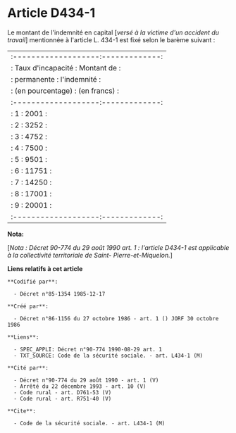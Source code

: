 # Article D434-1

Le montant de l'indemnité en capital [*versé à la victime d'un accident du travail*] mentionnée à l'article L. 434-1 est fixé
selon le barème suivant :

<table>
  <tbody><tr>
    <td> :-------------------:-------------:</td>
  </tr>
  <tr>
    <td> : Taux d'incapacité :  Montant de :</td>
  </tr>
  <tr>
    <td> :    permanente     : l'indemnité :</td>
  </tr>
  <tr>
    <td> :  (en pourcentage) : (en francs) :</td>
  </tr>
  <tr>
    <td> :-------------------:-------------:</td>
  </tr>
  <tr>
    <td> :        1          :    2001     :</td>
  </tr>
  <tr>
    <td> :        2          :    3252     :</td>
  </tr>
  <tr>
    <td> :        3          :    4752     :</td>
  </tr>
  <tr>
    <td> :        4          :    7500     :</td>
  </tr>
  <tr>
    <td> :        5          :    9501     :</td>
  </tr>
  <tr>
    <td> :        6          :   11751     :</td>
  </tr>
  <tr>
    <td> :        7          :   14250     :</td>
  </tr>
  <tr>
    <td> :        8          :   17001     :</td>
  </tr>
  <tr>
    <td> :        9          :   20001     :</td>
  </tr>
  <tr>
    <td> :-------------------:-------------:</td>
  </tr>
</tbody></table>

**Nota:**

[*Nota : Décret 90-774 du 29 août 1990 art. 1 : l'article D434-1 est applicable à la collectivité territoriale de Saint-
Pierre-et-Miquelon.*]

**Liens relatifs à cet article**

	**Codifié par**:

	  - Décret n°85-1354 1985-12-17

	**Créé par**:

	  - Décret n°86-1156 du 27 octobre 1986 - art. 1 () JORF 30 octobre 1986

	**Liens**:

	  - SPEC_APPLI: Décret n°90-774 1990-08-29 art. 1
	  - TXT_SOURCE: Code de la sécurité sociale. - art. L434-1 (M)

	**Cité par**:

	  - Décret n°90-774 du 29 août 1990 - art. 1 (V)
	  - Arrêté du 22 décembre 1993 - art. 10 (V)
	  - Code rural - art. D761-53 (V)
	  - Code rural - art. R751-40 (V)

	**Cite**:

	  - Code de la sécurité sociale. - art. L434-1 (M)
